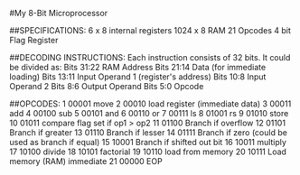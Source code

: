 #My 8-Bit Microprocessor

##SPECIFICATIONS:
6 x 8 internal registers
1024 x 8 RAM
21 Opcodes
4 bit Flag Register

##DECODING INSTRUCTIONS:
Each instruction consists of 32 bits.
It could be divided as:
Bits 31:22 RAM Address
Bits 21:14 Data (for immediate loading)
Bits 13:11 Input Operand 1 (register's address)
Bits 10:8 Input Operand 2
Bits 8:6 Output Operand
Bits 5:0 Opcode

##OPCODES:
1  00001 move
2  00010 load register (immediate data)
3  00011 add
4  00100 sub
5  00101 and
6  00110 or
7  00111 ls
8  01001 rs
9  01010 store
10 01011 compare flag set if op1 > op2
11 01100 Branch if overflow
12 01101 Branch if greater
13 01110 Branch if lesser
14 01111 Branch if zero (could be used as branch if equal)
15 10001 Branch if shifted out bit 
16 10011 multiply
17 10100 divide
18 10101 factorial
19 10110 load from memory
20 10111 Load memory (RAM) immediate
21 00000 EOP                                       


